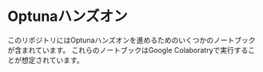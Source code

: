 # Optunaハンズオン

このリポジトリにはOptunaハンズオンを進めるためのいくつかのノートブックが含まれています。
これらのノートブックはGoogle Colaboratryで実行することが想定されています。